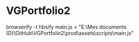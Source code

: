 VGPortfolio2
============


browserify -t hbsify main.js > "E:\Mes documents (D)\GitHub\VGPortfolio2\prod\assets\scripts\main.js"